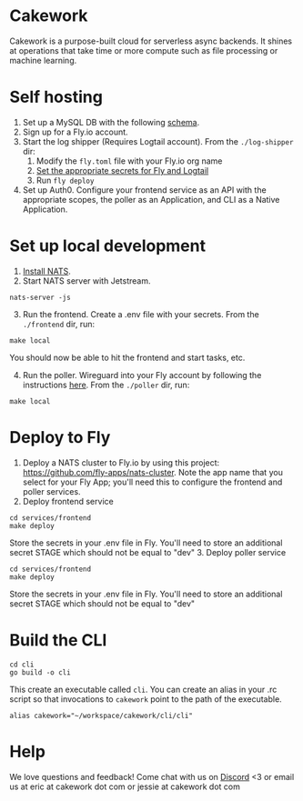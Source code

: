 # Cakework

Cakework is a purpose-built cloud for serverless async backends. It shines at operations that take time or more compute such as file processing or machine learning. 

# Self hosting

1. Set up a MySQL DB with the following [schema](db/schema.prisma).
2. Sign up for a Fly.io account.
3. Start the log shipper (Requires Logtail account). From the `./log-shipper` dir:
    1. Modify the ```fly.toml``` file with your Fly.io org name
    2. [Set the appropriate secrets for Fly and Logtail](https://github.com/superfly/fly-log-shipper)
    3. Run ```fly deploy```
4. Set up Auth0. Configure your frontend service as an API with the appropriate scopes, the poller as an Application, and CLI as a Native Application.

# Set up local development

1. [Install NATS](https://docs.nats.io/nats-concepts/what-is-nats/walkthrough_setup).
2. Start NATS server with Jetstream.
```
nats-server -js
```
3. Run the frontend. Create a .env file with your secrets. From the `./frontend` dir, run:
```
make local
```
You should now be able to hit the frontend and start tasks, etc.

4. Run the poller.
Wireguard into your Fly account by following the instructions [here](https://fly.io/docs/reference/private-networking/).
From the `./poller` dir, run:

```
make local
```

# Deploy to Fly
1. Deploy a NATS cluster to Fly.io by using this project: https://github.com/fly-apps/nats-cluster. Note the app name that you select for your Fly App; you'll need this to configure the frontend and poller services.
2. Deploy frontend service
```
cd services/frontend
make deploy
```
Store the secrets in your .env file in Fly. You'll need to store an additional secret STAGE which should not be equal to "dev"
3. Deploy poller service
```
cd services/frontend
make deploy
```
Store the secrets in your .env file in Fly. You'll need to store an additional secret STAGE which should not be equal to "dev"

# Build the CLI
```
cd cli
go build -o cli
```
This create an executable called `cli`. You can create an alias in your .rc script so that invocations to `cakework` point to the path of the executable.
```
alias cakework="~/workspace/cakework/cli/cli"
```

# Help
We love questions and feedback! Come chat with us on [Discord](https://discord.gg/yB6GvheDcP) <3 or email us at eric at cakework dot com or jessie at cakework dot com